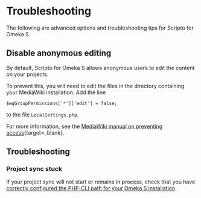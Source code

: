 # Troubleshooting

The following are advanced options and troubleshooting tips for Scripto for Omeka S.

## Disable anonymous editing
By default, Scripto for Omeka S allows anonymous users to edit the content on your projects. 

To prevent this, you will need to edit the files in the directory containing your MediaWiki installation. Add the line 

```
$wgGroupPermissions['*']['edit'] = false;
```

to the file `LocalSettings.php`.

For more information, see the [MediaWiki manual on preventing access](https://www.mediawiki.org/wiki/Manual:Preventing_access){target=_blank}.

## Troubleshooting
### Project sync stuck
If your project sync will not start or remains in process, check that you have [correctly configured the PHP-CLI path for your Omeka S installation](../configuration.md#php-path). 
